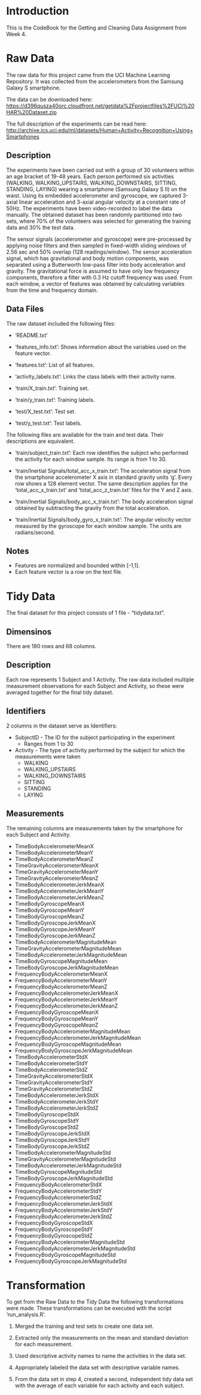 # Introduction
This is the CodeBook for the Getting and Cleaning Data Assignment from Week 4.

# Raw Data
The raw data for this project came from the UCI Machine Learning Repository. It was collected from the accelerometers from the Samsung Galaxy S smartphone.

The data can be downloaded here: https://d396qusza40orc.cloudfront.net/getdata%2Fprojectfiles%2FUCI%20HAR%20Dataset.zip

The full description of the experiments can be read here: http://archive.ics.uci.edu/ml/datasets/Human+Activity+Recognition+Using+Smartphones

## Description
The experiments have been carried out with a group of 30 volunteers within an age bracket of 19-48 years. Each person performed six activities (WALKING, WALKING_UPSTAIRS, WALKING_DOWNSTAIRS, SITTING, STANDING, LAYING) wearing a smartphone (Samsung Galaxy S II) on the waist. Using its embedded accelerometer and gyroscope, we captured 3-axial linear acceleration and 3-axial angular velocity at a constant rate of 50Hz. The experiments have been video-recorded to label the data manually. The obtained dataset has been randomly partitioned into two sets, where 70% of the volunteers was selected for generating the training data and 30% the test data.

The sensor signals (accelerometer and gyroscope) were pre-processed by applying noise filters and then sampled in fixed-width sliding windows of 2.56 sec and 50% overlap (128 readings/window). The sensor acceleration signal, which has gravitational and body motion components, was separated using a Butterworth low-pass filter into body acceleration and gravity. The gravitational force is assumed to have only low frequency components, therefore a filter with 0.3 Hz cutoff frequency was used. From each window, a vector of features was obtained by calculating variables from the time and frequency domain.

## Data Files
The raw dataset included the following files:

* ‘README.txt’

* ‘features_info.txt’: Shows information about the variables used on the feature vector.

* ‘features.txt’: List of all features.

* ‘activity_labels.txt’: Links the class labels with their activity name.

* ‘train/X_train.txt’: Training set.

* ‘train/y_train.txt’: Training labels.

* ‘test/X_test.txt’: Test set.

* ‘test/y_test.txt’: Test labels.

The following files are available for the train and test data. Their descriptions are equivalent.

* ‘train/subject_train.txt’: Each row identifies the subject who performed the activity for each window sample. Its range is from 1 to 30.

* ‘train/Inertial Signals/total_acc_x_train.txt’: The acceleration signal from the smartphone accelerometer X axis in standard gravity units ‘g’. Every row shows a 128 element vector. The same description applies for the ‘total_acc_x_train.txt’ and ‘total_acc_z_train.txt’ files for the Y and Z axis.

* ‘train/Inertial Signals/body_acc_x_train.txt’: The body acceleration signal obtained by subtracting the gravity from the total acceleration.

* ‘train/Inertial Signals/body_gyro_x_train.txt’: The angular velocity vector measured by the gyroscope for each window sample. The units are radians/second.

## Notes
* Features are normalized and bounded within [-1,1].
* Each feature vector is a row on the text file.

# Tidy Data
The final dataset for this project consists of 1 file - “tidydata.txt”.

## Dimensinos
There are 180 rows and 68 columns.

## Description
Each row represents 1 Subject and 1 Activity. The raw data included multiple measurement observations for each Subject and Activity, so these were averaged together for the final tidy dataset.

## Identifiers
2 columns in the dataset serve as Identifiers:

* SubjectID - The ID for the subject participating in the experiment
    + Ranges from 1 to 30
* Activity - The type of activity performed by the subject for which the measurements were taken
    + WALKING
    + WALKING_UPSTAIRS
    + WALKING_DOWNSTAIRS
    + SITTING
    + STANDING
    + LAYING

## Measurements
The remaining columns are measurements taken by the smartphone for each Subject and Activity.

* TimeBodyAccelerometerMeanX
* TimeBodyAccelerometerMeanY
* TimeBodyAccelerometerMeanZ
* TimeGravityAccelerometerMeanX
* TimeGravityAccelerometerMeanY
* TimeGravityAccelerometerMeanZ
* TimeBodyAccelerometerJerkMeanX
* TimeBodyAccelerometerJerkMeanY
* TimeBodyAccelerometerJerkMeanZ
* TimeBodyGyroscopeMeanX
* TimeBodyGyroscopeMeanY
* TimeBodyGyroscopeMeanZ
* TimeBodyGyroscopeJerkMeanX
* TimeBodyGyroscopeJerkMeanY
* TimeBodyGyroscopeJerkMeanZ
* TimeBodyAccelerometerMagnitudeMean
* TimeGravityAccelerometerMagnitudeMean
* TimeBodyAccelerometerJerkMagnitudeMean
* TimeBodyGyroscopeMagnitudeMean
* TimeBodyGyroscopeJerkMagnitudeMean
* FrequencyBodyAccelerometerMeanX
* FrequencyBodyAccelerometerMeanY
* FrequencyBodyAccelerometerMeanZ
* FrequencyBodyAccelerometerJerkMeanX
* FrequencyBodyAccelerometerJerkMeanY
* FrequencyBodyAccelerometerJerkMeanZ
* FrequencyBodyGyroscopeMeanX
* FrequencyBodyGyroscopeMeanY
* FrequencyBodyGyroscopeMeanZ
* FrequencyBodyAccelerometerMagnitudeMean
* FrequencyBodyAccelerometerJerkMagnitudeMean
* FrequencyBodyGyroscopeMagnitudeMean
* FrequencyBodyGyroscopeJerkMagnitudeMean
* TimeBodyAccelerometerStdX
* TimeBodyAccelerometerStdY
* TimeBodyAccelerometerStdZ
* TimeGravityAccelerometerStdX
* TimeGravityAccelerometerStdY
* TimeGravityAccelerometerStdZ
* TimeBodyAccelerometerJerkStdX
* TimeBodyAccelerometerJerkStdY
* TimeBodyAccelerometerJerkStdZ
* TimeBodyGyroscopeStdX
* TimeBodyGyroscopeStdY
* TimeBodyGyroscopeStdZ
* TimeBodyGyroscopeJerkStdX
* TimeBodyGyroscopeJerkStdY
* TimeBodyGyroscopeJerkStdZ
* TimeBodyAccelerometerMagnitudeStd
* TimeGravityAccelerometerMagnitudeStd
* TimeBodyAccelerometerJerkMagnitudeStd
* TimeBodyGyroscopeMagnitudeStd
* TimeBodyGyroscopeJerkMagnitudeStd
* FrequencyBodyAccelerometerStdX
* FrequencyBodyAccelerometerStdY
* FrequencyBodyAccelerometerStdZ
* FrequencyBodyAccelerometerJerkStdX
* FrequencyBodyAccelerometerJerkStdY
* FrequencyBodyAccelerometerJerkStdZ
* FrequencyBodyGyroscopeStdX
* FrequencyBodyGyroscopeStdY
* FrequencyBodyGyroscopeStdZ
* FrequencyBodyAccelerometerMagnitudeStd
* FrequencyBodyAccelerometerJerkMagnitudeStd
* FrequencyBodyGyroscopeMagnitudeStd
* FrequencyBodyGyroscopeJerkMagnitudeStd

# Transformation
To get from the Raw Data to the Tidy Data the following transformations were made. These transformations can be executed with the script ‘run_analysis.R’.

1. Merged the training and test sets to create one data set.

2. Extracted only the measurements on the mean and standard deviation for each measurement.

3. Used descriptive activity names to name the activities in the data set.

4. Appropriately labeled the data set with descriptive variable names.

5. From the data set in step 4, created a second, independent tidy data set with the average of each variable for each activity and each subject.
